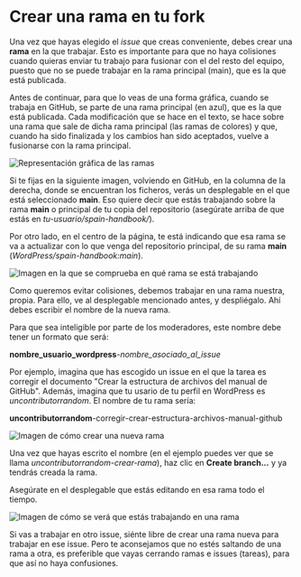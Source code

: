 # Crear una rama en tu fork

Una vez que hayas elegido el _issue_ que creas conveniente, debes crear una **rama** en la que trabajar. Esto es importante para que no haya colisiones cuando quieras enviar tu trabajo para fusionar con el del resto del equipo, puesto que no se puede trabajar en la rama principal (main), que es la que está publicada.

Antes de continuar, para que lo veas de una forma gráfica, cuando se trabaja en GitHub, se parte de una rama principal (en azul), que es la que está publicada. Cada modificación que se hace en el texto, se hace sobre una rama que sale de dicha rama principal (las ramas de colores) y que, cuando ha sido finalizada y los cambios han sido aceptados, vuelve a fusionarse con la rama principal.

![Representación gráfica de las ramas](https://raw.githubusercontent.com/WordPress/spain-handbook/master/assets/rama-grafica-ramas.webp)

 Si te fijas en la siguiente imagen, volviendo en GitHub, en la columna de la derecha, donde se encuentran los ficheros, verás un desplegable en el que está seleccionado **main**. Eso quiere decir que estás trabajando sobre la rama **main** o principal de tu copia del repositorio (asegúrate arriba de que estás en _tu-usuario/spain-handbook/_).

 Por otro lado, en el centro de la página, te está indicando que esa rama se va a actualizar con lo que venga del repositorio principal, de su rama **main** (_WordPress/spain-handbook:main_).

![Imagen en la que se comprueba en qué rama se está trabajando](https://raw.githubusercontent.com/WordPress/spain-handbook/master/assets/crear-rama-1.jpg)

Como queremos evitar colisiones, debemos trabajar en una rama nuestra, propia. Para ello, ve al desplegable mencionado antes, y despliégalo. Ahí debes escribir el nombre de la nueva rama.

Para que sea inteligible por parte de los moderadores, este nombre debe tener un formato que será:

**nombre_usuario_wordpress**-_nombre_asociado_al_issue_

Por ejemplo, imagina que has escogido un issue en el que la tarea es corregir el documento "Crear la estructura de archivos del manual de GitHub". Además, imagina que tu usario de tu perfil en WordPress es _uncontributorrandom_. El nombre de tu rama sería:

**uncontributorrandom**-corregir-crear-estructura-archivos-manual-github

![Imagen de cómo crear una nueva rama](https://raw.githubusercontent.com/WordPress/spain-handbook/master/assets/crear-rama-2.jpg)

Una vez que hayas escrito el nombre (en el ejemplo puedes ver que se llama _uncontributorrandom-crear-rama_), haz clic en **Create branch...** y ya tendrás creada la rama.

Asegúrate en el desplegable que estás editando en esa rama todo el tiempo.

![Imagen de cómo se verá que estás trabajando en una rama](https://raw.githubusercontent.com/WordPress/spain-handbook/master/assets/crear-rama-3.jpg)

Si vas a trabajar en otro issue, siénte libre de crear una rama nueva para trabajar en ese issue. Pero te aconsejamos que no estés saltando de una rama a otra, es preferible que vayas cerrando ramas e issues (tareas), para que así no haya confusiones.